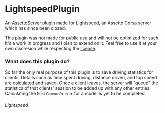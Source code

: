 # LightspeedPlugin
An [AssettoServer](https://github.com/compujuckel/AssettoServer) plugin made for Lightspeed, an Assetto Corsa server which has since been closed.

This plugin was not made for public use and will not be optimized for such. It's a work in progress and I plan to extend on it. Feel free to use it at your own discresion while respecting the [license](https://github.com/YhugiLS/LightspeedPlugin/blob/main/LICENSE).

### What does this plugin do?
So far the only real purpose of this plugin is to save driving statistics for clients. Details such as time spent driving, distance driven, and top speed are calculated and saved. Once a client leaves, the server will "queue" the statistics of that clients' session to be added up with any other entries. Calculating the `MostCommonDriver` for a model is yet to be completed.

###### Lightspeed
